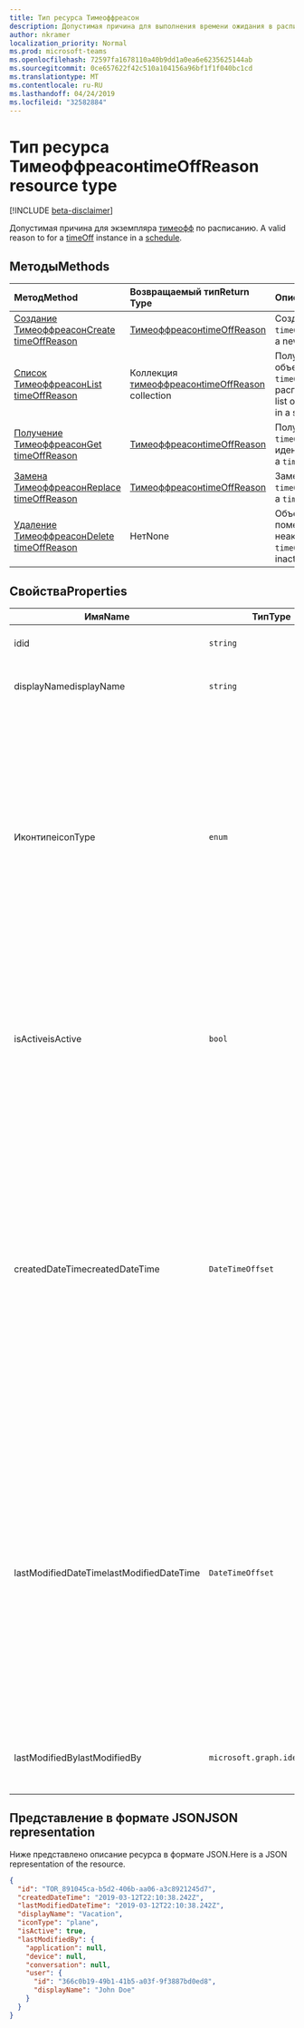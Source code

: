 ```yaml
---
title: Тип ресурса Тимеоффреасон
description: Допустимая причина для выполнения времени ожидания в расписании.
author: nkramer
localization_priority: Normal
ms.prod: microsoft-teams
ms.openlocfilehash: 72597fa1678110a40b9dd1a0ea6e6235625144ab
ms.sourcegitcommit: 0ce657622f42c510a104156a96bf1f1f040bc1cd
ms.translationtype: MT
ms.contentlocale: ru-RU
ms.lasthandoff: 04/24/2019
ms.locfileid: "32582884"
---
```

# <a name="timeoffreason-resource-type"></a><span data-ttu-id="5419b-103">Тип ресурса Тимеоффреасон</span><span class="sxs-lookup"><span data-stu-id="5419b-103">timeOffReason resource type</span></span>

[!INCLUDE [beta-disclaimer](../../includes/beta-disclaimer.md)]

<span data-ttu-id="5419b-104">Допустимая причина для экземпляра [тимеофф](timeoff.md) по расписанию. [](schedule.md)</span><span class="sxs-lookup"><span data-stu-id="5419b-104">A valid reason to for a [timeOff](timeoff.md) instance in a [schedule](schedule.md).</span></span>

## <a name="methods"></a><span data-ttu-id="5419b-105">Методы</span><span class="sxs-lookup"><span data-stu-id="5419b-105">Methods</span></span>

| <span data-ttu-id="5419b-106">Метод</span><span class="sxs-lookup"><span data-stu-id="5419b-106">Method</span></span>       | <span data-ttu-id="5419b-107">Возвращаемый тип</span><span class="sxs-lookup"><span data-stu-id="5419b-107">Return Type</span></span>  |<span data-ttu-id="5419b-108">Описание</span><span class="sxs-lookup"><span data-stu-id="5419b-108">Description</span></span>|
|:---------------|:--------|:----------|
|[<span data-ttu-id="5419b-109">Создание Тимеоффреасон</span><span class="sxs-lookup"><span data-stu-id="5419b-109">Create timeOffReason</span></span>](../api/schedule-post-timeoffreasons.md) | [<span data-ttu-id="5419b-110">Тимеоффреасон</span><span class="sxs-lookup"><span data-stu-id="5419b-110">timeOffReason</span></span>](timeoffreason.md) | <span data-ttu-id="5419b-111">Создание объекта `timeOffReason`.</span><span class="sxs-lookup"><span data-stu-id="5419b-111">Create a new `timeOffReason`.</span></span>|
|[<span data-ttu-id="5419b-112">Список Тимеоффреасон</span><span class="sxs-lookup"><span data-stu-id="5419b-112">List timeOffReason</span></span>](../api/schedule-list-timeoffreasons.md) | <span data-ttu-id="5419b-113">Коллекция [тимеоффреасон](timeoffreason.md)</span><span class="sxs-lookup"><span data-stu-id="5419b-113">[timeOffReason](timeoffreason.md) collection</span></span> | <span data-ttu-id="5419b-114">Получение списка объектов `timeOffReasons` в расписании.</span><span class="sxs-lookup"><span data-stu-id="5419b-114">Get the list of `timeOffReasons` in a schedule.</span></span>|
|[<span data-ttu-id="5419b-115">Получение Тимеоффреасон</span><span class="sxs-lookup"><span data-stu-id="5419b-115">Get timeOffReason</span></span>](../api/timeoffreason-get.md) | [<span data-ttu-id="5419b-116">Тимеоффреасон</span><span class="sxs-lookup"><span data-stu-id="5419b-116">timeOffReason</span></span>](timeoffreason.md) | <span data-ttu-id="5419b-117">Получение `timeOffReason` по идентификатору.</span><span class="sxs-lookup"><span data-stu-id="5419b-117">Get a `timeOffReason` by ID.</span></span>|
|[<span data-ttu-id="5419b-118">Замена Тимеоффреасон</span><span class="sxs-lookup"><span data-stu-id="5419b-118">Replace timeOffReason</span></span>](../api/timeoffreason-put.md) | [<span data-ttu-id="5419b-119">Тимеоффреасон</span><span class="sxs-lookup"><span data-stu-id="5419b-119">timeOffReason</span></span>](timeoffreason.md) | <span data-ttu-id="5419b-120">Замена объекта `timeOffReason`.</span><span class="sxs-lookup"><span data-stu-id="5419b-120">Replace a `timeOffReason`.</span></span>|
|[<span data-ttu-id="5419b-121">Удаление Тимеоффреасон</span><span class="sxs-lookup"><span data-stu-id="5419b-121">Delete timeOffReason</span></span>](../api/timeoffreason-delete.md) | <span data-ttu-id="5419b-122">Нет</span><span class="sxs-lookup"><span data-stu-id="5419b-122">None</span></span> | <span data-ttu-id="5419b-123">Объект `timeOffReason` помечается как неактивный.</span><span class="sxs-lookup"><span data-stu-id="5419b-123">Mark `timeOffReason` as inactive.</span></span>|

## <a name="properties"></a><span data-ttu-id="5419b-124">Свойства</span><span class="sxs-lookup"><span data-stu-id="5419b-124">Properties</span></span>
|<span data-ttu-id="5419b-125">Имя</span><span class="sxs-lookup"><span data-stu-id="5419b-125">Name</span></span>          |<span data-ttu-id="5419b-126">Тип</span><span class="sxs-lookup"><span data-stu-id="5419b-126">Type</span></span>           |<span data-ttu-id="5419b-127">Описание</span><span class="sxs-lookup"><span data-stu-id="5419b-127">Description</span></span>                                                                                 |
|--------------|---------------|--------------------------------------------------------------------------------------------|
| <span data-ttu-id="5419b-128">id</span><span class="sxs-lookup"><span data-stu-id="5419b-128">id</span></span>            |`string`      |<span data-ttu-id="5419b-129">Идентификатор объекта `timeOffReason`.</span><span class="sxs-lookup"><span data-stu-id="5419b-129">ID of the `timeOffReason`.</span></span>|
| <span data-ttu-id="5419b-130">displayName</span><span class="sxs-lookup"><span data-stu-id="5419b-130">displayName</span></span>               | `string`                  | <span data-ttu-id="5419b-131">Имя файла `timeOffReason`.</span><span class="sxs-lookup"><span data-stu-id="5419b-131">The name of the `timeOffReason`.</span></span> <span data-ttu-id="5419b-132">Обязательный.</span><span class="sxs-lookup"><span data-stu-id="5419b-132">Required.</span></span> |
| <span data-ttu-id="5419b-133">Иконтипе</span><span class="sxs-lookup"><span data-stu-id="5419b-133">iconType</span></span> | `enum`   | <span data-ttu-id="5419b-134">Поддерживаемые типы значков: нет; Мойка ведения запускается ходил Фирстаид; врача Нотворкинг; регистрации Журидути; любой кружк звонков Погода Общий Пиггибанк; Dog очень Траффикконе; крепления Веселая.</span><span class="sxs-lookup"><span data-stu-id="5419b-134">Supported icon types: none; car; calendar; running; plane; firstAid; doctor; notWorking; clock; juryDuty; globe; cup; phone; weather; umbrella; piggyBank; dog; cake; trafficCone; pin; sunny.</span></span> <span data-ttu-id="5419b-135">Обязательный.</span><span class="sxs-lookup"><span data-stu-id="5419b-135">Required.</span></span> |
| <span data-ttu-id="5419b-136">isActive</span><span class="sxs-lookup"><span data-stu-id="5419b-136">isActive</span></span>          |`bool`      | <span data-ttu-id="5419b-137">Указывает, можно ли использовать объект `timeOffReason` при создании новых сущностей или обновлении существующих.</span><span class="sxs-lookup"><span data-stu-id="5419b-137">Indicates whether the `timeOffReason` can be used when creating new entities or updating existing ones.</span></span> <span data-ttu-id="5419b-138">Обязательный.</span><span class="sxs-lookup"><span data-stu-id="5419b-138">Required.</span></span> |
| <span data-ttu-id="5419b-139">createdDateTime</span><span class="sxs-lookup"><span data-stu-id="5419b-139">createdDateTime</span></span>       |`DateTimeOffset`        |<span data-ttu-id="5419b-140">Отметка `timeOffReason` времени первоначального создания.</span><span class="sxs-lookup"><span data-stu-id="5419b-140">The time stamp on which this `timeOffReason` was first created.</span></span> <span data-ttu-id="5419b-141">Тип Timestamp представляет сведения о времени и дате с использованием формата ISO 8601 (всегда применяется формат UTC).</span><span class="sxs-lookup"><span data-stu-id="5419b-141">The Timestamp type represents date and time information using ISO 8601 format and is always in UTC time.</span></span> <span data-ttu-id="5419b-142">Например, значение полуночи 1 января 2014 г. в формате UTC выглядит так: "2014-01-01T00:00:00Z".</span><span class="sxs-lookup"><span data-stu-id="5419b-142">For example, midnight UTC on Jan 1, 2014 would look like this: '2014-01-01T00:00:00Z'.</span></span> |
| <span data-ttu-id="5419b-143">lastModifiedDateTime</span><span class="sxs-lookup"><span data-stu-id="5419b-143">lastModifiedDateTime</span></span>      |`DateTimeOffset`         |<span data-ttu-id="5419b-144">Отметка `timeOffReason` времени последнего обновления.</span><span class="sxs-lookup"><span data-stu-id="5419b-144">The time stamp on which this `timeOffReason` was last updated.</span></span> <span data-ttu-id="5419b-145">Тип Timestamp представляет сведения о времени и дате с использованием формата ISO 8601 (всегда применяется формат UTC).</span><span class="sxs-lookup"><span data-stu-id="5419b-145">The Timestamp type represents date and time information using ISO 8601 format and is always in UTC time.</span></span> <span data-ttu-id="5419b-146">Например, значение полуночи 1 января 2014 г. в формате UTC выглядит так: "2014-01-01T00:00:00Z".</span><span class="sxs-lookup"><span data-stu-id="5419b-146">For example, midnight UTC on Jan 1, 2014 would look like this: '2014-01-01T00:00:00Z'.</span></span> |
| <span data-ttu-id="5419b-147">lastModifiedBy</span><span class="sxs-lookup"><span data-stu-id="5419b-147">lastModifiedBy</span></span>        |`microsoft.graph.identitySet`        |<span data-ttu-id="5419b-148">Учетная запись, которая последней обновила этот объект `timeOffReason`.</span><span class="sxs-lookup"><span data-stu-id="5419b-148">The identity that last updated this `timeOffReason`.</span></span>|

## <a name="json-representation"></a><span data-ttu-id="5419b-149">Представление в формате JSON</span><span class="sxs-lookup"><span data-stu-id="5419b-149">JSON representation</span></span>

<span data-ttu-id="5419b-150">Ниже представлено описание ресурса в формате JSON.</span><span class="sxs-lookup"><span data-stu-id="5419b-150">Here is a JSON representation of the resource.</span></span>

<!-- {
  "blockType": "resource",
  "keyProperty": "id",
  "@odata.type": "microsoft.graph.timeOffReason"
}-->

```json
{
  "id": "TOR_891045ca-b5d2-406b-aa06-a3c8921245d7",
  "createdDateTime": "2019-03-12T22:10:38.242Z",
  "lastModifiedDateTime": "2019-03-12T22:10:38.242Z",
  "displayName": "Vacation",
  "iconType": "plane",
  "isActive": true,
  "lastModifiedBy": {
    "application": null,
    "device": null,
    "conversation": null,
    "user": {
      "id": "366c0b19-49b1-41b5-a03f-9f3887bd0ed8",
      "displayName": "John Doe"
    }
  }
}
```


<!-- uuid: 8fcb5dbc-d5aa-4681-8e31-b001d5168d79
2015-10-25 14:57:30 UTC -->
<!--
{
  "type": "#page.annotation",
  "description": "timeOffReason resource",
  "keywords": "",
  "section": "documentation",
  "tocPath": "",
  "suppressions": [
    "Error: /api-reference/beta/resources/timeoffreason.md:\r\n      Exception processing links.\r\n    System.ArgumentException: Link Definition was null. Link text: !INCLUDE [beta-disclaimer](../../includes/beta-disclaimer.md)\r\n      at ApiDoctor.Validation.DocFile.get_LinkDestinations()\r\n      at ApiDoctor.Validation.DocSet.ValidateLinks(Boolean includeWarnings, String[] relativePathForFiles, IssueLogger issues, Boolean requireFilenameCaseMatch, Boolean printOrphanedFiles)"
  ]
}
-->
